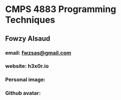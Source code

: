 # CMPS 4883 Programming Techniques
## Fowzy Alsaud
### email:  fwzsas@gmail.com
### website: h3x0r.io
### Personal image:
### Github avatar:

